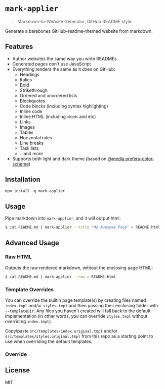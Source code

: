 # `mark-applier`

> Markdown-to-Website Generator, GitHub README style

Generate a barebones GitHub-readme-themed website from markdown.

## Features

- Author websites the same way you write READMEs
- Generated pages don't use JavaScript
- Everything renders the same as it does on GitHub:
  - Headings
  - Italics
  - Bold
  - Strikethrough
  - Ordered and unordered lists
  - Blockquotes
  - Code blocks (including syntax highlighting)
  - Inline code
  - Inline HTML (including `<kbd>` and etc)
  - Links
  - Images
  - Tables
  - Horizontal rules
  - Line breaks
  - Task lists
  - ...and more
- Supports both light and dark theme (based on [@media prefers-color-scheme](https://developer.mozilla.org/en-US/docs/Web/CSS/@media/prefers-color-scheme))

## Installation

```ts
npm install -g mark-applier
```

## Usage

Pipe markdown into `mark-applier`, and it will output html:

```sh
$ cat README.md | mark-applier --title "My Awesome Page" > README.html
```

## Advanced Usage

### Raw HTML

Outputs the raw rendered markdown, without the enclosing page HTML:

```sh
$ cat README.md | mark-applier --raw > README.html
```

### Template Overrides

You can override the builtin page template(s) by creating files named `index.tmpl` and/or `styles.tmpl` and then passing their enclosing folder with `--templateDir`. Any files you haven't created will fall back to the default implementation (in other words, you can override `styles.tmpl` without overriding `index.tmpl`).

Copy/paste `src/templates/index.original.tmpl` and/or `src/templates/styles.original.tmpl` from this repo as a starting point to use when overriding the default templates.

### Override

## License

MIT
